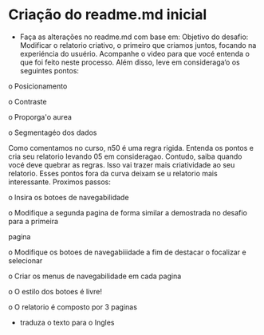 # Criação do readme.md inicial

- Faça as alterações no readme.md com base em: Objetivo do desafio:
Modificar o relatorio criativo, o primeiro que criamos juntos, focando na experiéncia do
usuério. Acompanhe o video para que vocé entenda o que foi feito neste processo. Além disso,
leve em consideraga‘o os seguintes pontos:

o Posicionamento

o Contraste

o Proporga'o aurea

o Segmentagéo dos dados

Como comentamos no curso, n50 é uma regra rigida. Entenda os pontos e cria seu relatorio
Ievando 05 em consideragao. Contudo, saiba quando vocé deve quebrar as regras. Isso vai
trazer mais criatividade ao seu relatorio. Esses pontos fora da curva deixam se u relatorio mais
interessante.
Proximos passos:

o lnsira os botoes de navegabilidade

o Modifique a segunda pagina de forma similar a demostrada no desafio para a primeira

pagina

o Modifique os botoes de navegabiiidade a fim de destacar o focalizar e selecionar

o Criar os menus de navegabilidade em cada pagina

o O estilo dos botoes é livre!

o O relatorio é composto por 3 paginas

- traduza o texto para o Ingles

